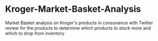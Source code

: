 # Kroger-Market-Basket-Analysis
Market Basket analysis on Kroger's products in consonance with Twitter review for the products to determine which products to stock more and which to drop from inventory
